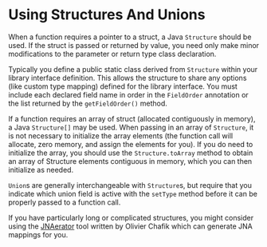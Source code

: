 Using Structures And Unions
===========================

When a function requires a pointer to a struct, a Java `Structure` should be used. If the struct is passed or returned by value, you need only make minor modifications to the parameter or return type class declaration.

Typically you define a public static class derived from `Structure` within your library interface definition. This allows the structure to share any options (like custom type mapping) defined for the library interface.  You must include each declared field name in order in the `FieldOrder` annotation or the list returned by the `getFieldOrder()` method.

If a function requires an array of struct (allocated contiguously in memory), a Java `Structure[]` may be used. When passing in an array of `Structure`, it is not necessary to initialize the array elements (the function call will allocate, zero memory, and assign the elements for you). If you do need to initialize the array, you should use the `Structure.toArray` method to obtain an array of Structure elements contiguous in memory, which you can then initialize as needed.

`Union`s are generally interchangeable with `Structure`s, but require that you indicate which union field is active with the `setType` method before it can be properly passed to a function call.

If you have particularly long or complicated structures, you might consider using the [JNAerator](http://code.google.com/p/jnaerator/) tool written by Olivier Chafik which can generate JNA mappings for you.
